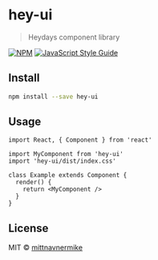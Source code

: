 # hey-ui

> Heydays component library

[![NPM](https://img.shields.io/npm/v/hey-ui.svg)](https://www.npmjs.com/package/hey-ui) [![JavaScript Style Guide](https://img.shields.io/badge/code_style-standard-brightgreen.svg)](https://standardjs.com)

## Install

```bash
npm install --save hey-ui
```

## Usage

```tsx
import React, { Component } from 'react'

import MyComponent from 'hey-ui'
import 'hey-ui/dist/index.css'

class Example extends Component {
  render() {
    return <MyComponent />
  }
}
```

## License

MIT © [mittnavnermike](https://github.com/mittnavnermike)
